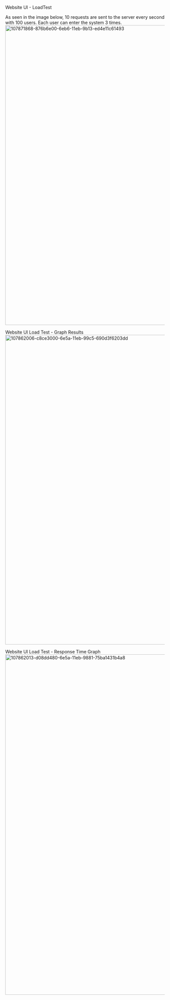 Website UI - LoadTest

As seen in the image below, 10 requests are sent to the server every second with 100 users. Each user can enter the system 3 times.
<img width="945" alt="107871868-876b6e00-6eb6-11eb-9b13-ed4e11c61493" src="https://user-images.githubusercontent.com/57560648/107934959-c4f0f980-6f91-11eb-9832-10823c96829e.png">

Website UI Load Test - Graph Results
<img width="976" alt="107862006-c8ce3000-6e5a-11eb-99c5-690d3f6203dd" src="https://user-images.githubusercontent.com/57560648/107934966-c6babd00-6f91-11eb-8ba8-cf32e7d98873.png">

Website UI Load Test - Response Time Graph
<img width="1073" alt="107862013-d08dd480-6e5a-11eb-9881-75ba1431b4a8" src="https://user-images.githubusercontent.com/57560648/107934972-c8848080-6f91-11eb-8e54-ed3d0868c275.png">

